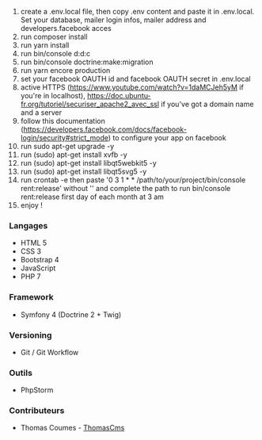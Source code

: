 1) create a .env.local file, then copy .env content and paste it in .env.local. Set your database, mailer login infos, mailer address and developers.facebook acces
2) run composer install
3) run yarn install
4) run bin/console d:d:c
5) run bin/console doctrine:make:migration
6) run yarn encore production
7) set your facebook OAUTH id and facebook OAUTH secret in .env.local
8) active HTTPS (https://www.youtube.com/watch?v=1daMCJeh5yM if you're in localhost), https://doc.ubuntu-fr.org/tutoriel/securiser_apache2_avec_ssl if you've got a domain name and a server
9) follow this documentation (https://developers.facebook.com/docs/facebook-login/security#strict_mode) to configure your app on facebook
10) run sudo apt-get upgrade -y
11) run (sudo) apt-get install xvfb -y
12) run (sudo) apt-get install libqt5webkit5 -y
13) run (sudo) apt-get install libqt5svg5 -y
14) run crontab -e then paste '0 3 1 * * /path/to/your/project/bin/console rent:release' without '' and complete the path to run bin/console rent:release first day of each month at 3 am
14) enjoy !

### Langages
* HTML 5
* CSS 3
* Bootstrap 4
* JavaScript
* PHP 7

### Framework
* Symfony 4 (Doctrine 2 + Twig)

### Versioning
* Git / Git Workflow

### Outils
* PhpStorm

### Contributeurs

* Thomas Coumes - [ThomasCms](https://github.com/ThomasCms)
